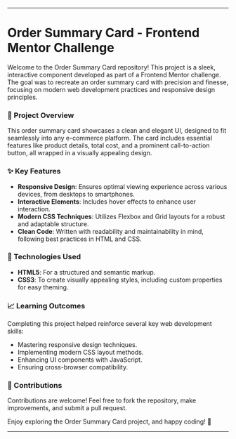 
---

# Order Summary Card - Frontend Mentor Challenge

Welcome to the Order Summary Card repository! This project is a sleek, interactive component developed as part of a Frontend Mentor challenge. The goal was to recreate an order summary card with precision and finesse, focusing on modern web development practices and responsive design principles.

### 🎯 Project Overview

This order summary card showcases a clean and elegant UI, designed to fit seamlessly into any e-commerce platform. The card includes essential features like product details, total cost, and a prominent call-to-action button, all wrapped in a visually appealing design.

### ✨ Key Features

- **Responsive Design**: Ensures optimal viewing experience across various devices, from desktops to smartphones.
- **Interactive Elements**: Includes hover effects to enhance user interaction.
- **Modern CSS Techniques**: Utilizes Flexbox and Grid layouts for a robust and adaptable structure.
- **Clean Code**: Written with readability and maintainability in mind, following best practices in HTML and CSS.

### 🚀 Technologies Used

- **HTML5**: For a structured and semantic markup.
- **CSS3**: To create visually appealing styles, including custom properties for easy theming.

### 📈 Learning Outcomes

Completing this project helped reinforce several key web development skills:
- Mastering responsive design techniques.
- Implementing modern CSS layout methods.
- Enhancing UI components with JavaScript.
- Ensuring cross-browser compatibility.

### 🤝 Contributions

Contributions are welcome! Feel free to fork the repository, make improvements, and submit a pull request.

Enjoy exploring the Order Summary Card project, and happy coding! 🚀

---


